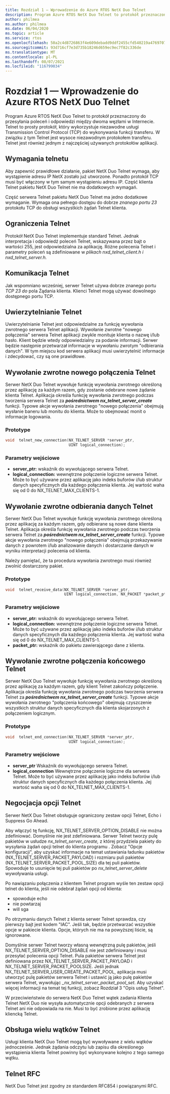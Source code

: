 ```yaml
---
title: Rozdział 1 — Wprowadzenie do Azure RTOS NetX Duo Telnet
description: Program Azure RTOS NetX Duo Telnet to protokół przeznaczony do przesyłania poleceń i odpowiedzi między dwoma węzłami w Internecie.
author: philmea
ms.author: philmea
ms.date: 06/04/2020
ms.topic: article
ms.service: rtos
ms.openlocfilehash: 50a2c4d8726863f4e609debadd9ddf2455cfd540219a476970756d3d250ec562
ms.sourcegitcommit: 93d716cf7e3d735b18246d659ec9ec7f82c336de
ms.translationtype: MT
ms.contentlocale: pl-PL
ms.lasthandoff: 08/07/2021
ms.locfileid: "116799034"
---
```

# <a name="chapter-1---introduction-to-the-azure-rtos-netx-duo-telnet"></a>Rozdział 1 — Wprowadzenie do Azure RTOS NetX Duo Telnet

Program Azure RTOS NetX Duo Telnet to protokół przeznaczony do przesyłania poleceń i odpowiedzi między dwoma węzłami w Internecie. Telnet to prosty protokół, który wykorzystuje niezawodne usługi Transmission Control Protocol (TCP) do wykonywania funkcji transferu. W związku z tym Telnet jest wysoce niezawodnym protokołem transferu. Telnet jest również jednym z najczęściej używanych protokołów aplikacji.

## <a name="telnet-requirements"></a>Wymagania telnetu

Aby zapewnić prawidłowe działanie, pakiet NetX Duo Telnet wymaga, aby wystąpienie adresu IP NetX zostało już utworzone. Ponadto protokół TCP musi być włączony w tym samym wystąpieniu adresu IP. Część klienta Telnet pakietu NetX Duo Telnet nie ma dodatkowych wymagań.

Część serwera Telnet pakietu NetX Duo Telnet ma jedno dodatkowe wymaganie. Wymaga ona pełnego dostępu do dobrze *znanego portu 23* protokołu TCP do obsługi wszystkich żądań Telnet klienta.

## <a name="telnet-constraints"></a>Ograniczenia Telnet 

Protokół NetX Duo Telnet implementuje standard Telnet. Jednak interpretacja i odpowiedź poleceń Telnet, wskazywana przez bajt o wartości 255, jest odpowiedzialna za aplikację. Różne polecenia Telnet i parametry poleceń są zdefiniowane w *plikach nxd_telnet_client.h i nxd_telnet_server.h.*

## <a name="telnet-communication"></a>Komunikacja Telnet

Jak wspomniano wcześniej, serwer Telnet używa dobrze znanego portu *TCP 23 do* pola Żądania klienta. Klienci Telnet mogą używać dowolnego dostępnego portu TCP.

## <a name="telnet-authentication"></a>Uwierzytelnianie Telnet

Uwierzytelnianie Telnet jest odpowiedzialne za funkcję wywołania zwrotnego serwera Telnet aplikacji. Wywołanie zwrotne "nowego połączenia" serwera Telnet aplikacji zwykle monituje klienta o nazwę i/lub hasło. Klient będzie wtedy odpowiedzialny za podanie informacji. Serwer będzie następnie przetwarzał informacje w wywołaniu zwrotym "odbierania danych". W tym miejscu kod serwera aplikacji musi uwierzytelnić informacje i zdecydować, czy są one prawidłowe.

## <a name="telnet-new-connection-callback"></a>Wywołanie zwrotne nowego połączenia Telnet

Serwer NetX Duo Telnet wywołuje funkcję wywołania zwrotnego określoną przez aplikację za każdym razem, gdy zostanie odebrane nowe żądanie klienta Telnet. Aplikacja określa funkcję wywołania zwrotnego podczas tworzenia serwera Telnet za ***pośrednictwem nx_telnet_server_create*** funkcji. Typowe akcje wywołania zwrotnego "nowego połączenia" obejmują wysłanie baneru lub monitu do klienta. Może to obejmować monit o informacje logowania.

### <a name="prototype"></a>Prototype

```c
void  telnet_new_connection(NX_TELNET_SERVER *server_ptr, 
                            UINT logical_connection);
```

### <a name="input-parameters"></a>Parametry wejściowe

- **server_ptr:** wskaźnik do wywołującego serwera Telnet.
- **logical_connection:** wewnętrzne połączenie logiczne serwera Telnet. Może to być używane przez aplikację jako indeks buforów i/lub struktur danych specyficznych dla każdego połączenia klienta. Jej wartość waha się od 0 do NX_TELNET_MAX_CLIENTS-1.

## <a name="telnet-receive-data-callback"></a>Wywołanie zwrotne odbierania danych Telnet

Serwer NetX Duo Telnet wywołuje funkcję wywołania zwrotnego określoną przez aplikację za każdym razem, gdy odbierane są nowe dane klienta Telnet. Aplikacja określa funkcję wywołania zwrotnego podczas tworzenia serwera Telnet za ***pośrednictwem nx_telnet_server_create*** funkcji. Typowe akcje wywołania zwrotnego "nowego połączenia" obejmują przekazywanie danych z powrotem i/lub analizowanie danych i dostarczanie danych w wyniku interpretacji polecenia od klienta.

Należy pamiętać, że ta procedura wywołania zwrotnego musi również zwolnić dostarczony pakiet.

### <a name="prototype"></a>Prototype

```c
void  telnet_receive_data(NX_TELNET_SERVER *server_ptr, 
                          UINT logical_connection, NX_PACKET *packet_ptr);
```
### <a name="input-parameters"></a>Parametry wejściowe

- **server_ptr:** wskaźnik do wywołującego serwera Telnet.
- **logical_connection:** wewnętrzne połączenie logiczne serwera Telnet. Może to być używane przez aplikację jako indeks buforów i/lub struktur danych specyficznych dla każdego połączenia klienta. Jej wartość waha się od 0 do NX_TELNET_MAX_CLIENTS-1.
- **packet_ptr:** wskaźnik do pakietu zawierającego dane z klienta.

## <a name="telnet-end-connection-callback"></a>Wywołanie zwrotne połączenia końcowego Telnet

Serwer NetX Duo Telnet wywołuje funkcję wywołania zwrotnego określoną przez aplikację za każdym razem, gdy klient Telnet zakończy połączenie. Aplikacja określa funkcję wywołania zwrotnego podczas tworzenia serwera Telnet za ***pośrednictwem nx_telnet_server_create*** funkcji. Typowe akcje wywołania zwrotnego "połączenia końcowego" obejmują czyszczenie wszystkich struktur danych specyficznych dla klienta skojarzonych z połączeniem logicznym.

### <a name="prototype"></a>Prototype
```c
void  telnet_end_connection(NX_TELNET_SERVER *server_ptr, 
                            UINT logical_connection);
```

### <a name="input-parameters"></a>Parametry wejściowe

- **server_ptr** Wskaźnik do wywołującego serwera Telnet.
- **logical_connection** Wewnętrzne połączenie logiczne dla serwera Telnet. Może to być używane przez aplikację jako indeks buforów i/lub struktur danych specyficznych dla każdego połączenia klienta. Jej wartość waha się od 0 do NX_TELNET_MAX_CLIENTS-1.

## <a name="telnet-option-negotiation"></a>Negocjacja opcji Telnet

Serwer NetX Duo Telnet obsługuje ograniczony zestaw opcji Telnet, Echo i Suppress Go Ahead.

Aby włączyć tę funkcję, NX_TELNET_SERVER_OPTION_DISABLE nie można zdefiniować. Domyślnie nie jest zdefiniowana. Serwer Telnet tworzy pulę pakietów w usłudze *nx_telnet_server_create,* z której przydziela pakiety do wysyłania żądań opcji telnet do klienta programu . Zobacz "Opcje konfiguracji", aby uzyskać informacje na temat ustawiania ładunku pakietów (NX_TELNET_SERVER_PACKET_PAYLOAD) i rozmiaru puli pakietów (NX_TELNET_SERVER_PACKET_POOL_SIZE) dla tej puli pakietów. Spowoduje to usunięcie tej puli pakietów po *nx_telnet_server_delete* wywoływania usługi.

Po nawiązaniu połączenia z klientem Telnet program wyśle ten zestaw opcji telnet do klienta, jeśli nie odebrał żądań opcji od klienta:

- spowoduje echo
- nie powtarzaj
- will sga

Po otrzymaniu danych Telnet z klienta serwer Telnet sprawdza, czy pierwszy bajt jest kodem "IAC". Jeśli tak, będzie przetwarzać wszystkie opcje w pakiecie klienta. Opcje, których nie ma na powyższej liście, są ignorowane.

Domyślnie serwer Telnet tworzy własną wewnętrzną pulę pakietów, jeśli NX_TELNET_SERVER_OPTION_DISABLE nie jest zdefiniowany i musi przesyłać polecenia opcji Telnet. Pula pakietów serwera Telnet jest definiowana przez NX_TELNET_SERVER_PACKET_PAYLOAD i NX_TELNET_SERVER_PACKET_POOLSIZE. Jeśli jednak NX_TELNET_SERVER_USER_CREATE_PACKET_POOL, aplikacja musi utworzyć pulę pakietów serwera Telnet i ustawić ją jako pulę pakietów serwera Telnet, wywołując *_nx_telnet_server_packet_pool_set*. Aby uzyskać więcej informacji na temat tej funkcji, zobacz Rozdział 3 "Opis usług Telnet".

W przeciwieństwie do serwera NetX Duo Telnet wątek zadania Klienta Telnet NetX Duo nie wysyła automatycznie opcji odebranych z serwera Telnet ani nie odpowiada na nie. Musi to być zrobione przez aplikację kliencką Telnet.

## <a name="telnet-multi-thread-support"></a>Obsługa wielu wątków Telnet

Usługi klienta NetX Duo Telnet mogą być wywoływane z wielu wątków jednocześnie. Jednak żądania odczytu lub zapisu dla określonego wystąpienia klienta Telnet powinny być wykonywane kolejno z tego samego wątku.

## <a name="telnet-rfcs"></a>Telnet RFC

NetX Duo Telnet jest zgodny ze standardem RFC854 i powiązanymi RFC.
